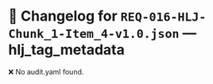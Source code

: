 # 📝 Changelog for `REQ-016-HLJ-Chunk_1-Item_4-v1.0.json` — **hlj_tag_metadata**

❌ No audit.yaml found.
